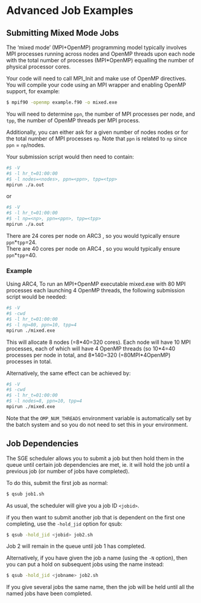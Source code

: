 # Advanced Job Examples

## Submitting Mixed Mode Jobs
The ‘mixed mode’ (MPI+OpenMP) programming model typically involves MPI processes running across nodes and OpenMP threads upon each node with the total number of processes (MPI*OpenMP) equalling the number of physical processor cores.

Your code will need to call MPI_Init and make use of OpenMP directives. You will compile your code using an MPI wrapper and enabling OpenMP support, for example:

```bash
$ mpif90 -openmp example.f90 -o mixed.exe
```

You will need to determine `ppn`, the number of MPI processes per node, and `tpp`, the number of OpenMP threads per MPI process.

Additionally, you can either ask for a given number of nodes nodes or for the total number of MPI processes `np`. Note that `ppn` is related to `np` since `ppn` = `np`/nodes.

Your submission script would then need to contain:

```bash
#$ -V 
#$ -l hr_t=01:00:00 
#$ -l nodes=<nodes>, ppn=<ppn>, tpp=<tpp>
mpirun ./a.out
```
or

```bash
#$ -V
#$ -l hr_t=01:00:00 
#$ -l np=<np>, ppn=<ppn>, tpp=<tpp> 
mpirun ./a.out
```
There are 24 cores per node on ARC3 , so you would typically ensure `ppn`\*`tpp`=24.    
There are 40 cores per node on ARC4 , so you would typically ensure `ppn`\*`tpp`=40.

### Example
Using ARC4, To run an MPI+OpenMP executable mixed.exe with 80 MPI processes each launching 4 OpenMP threads, the following submission script would be needed:
```bash
#$ -V 
#$ -cwd
#$ -l hr_t=01:00:00 
#$ -l np=80, ppn=10, tpp=4 
mpirun ./mixed.exe
```
This will allocate 8 nodes (=8*40=320 cores).
Each node will have 10 MPI processes, each of which will have 4 OpenMP threads (so 10\*4=40 processes per node in total, and 8\*140=320 (=80MPI\*4OpenMP) processes in total.

Alternatively, the same effect can be achieved by:
```bash
#$ -V 
#$ -cwd
#$ -l hr_t=01:00:00 
#$ -l nodes=8, ppn=10, tpp=4 
mpirun ./mixed.exe
```
Note that the `OMP_NUM_THREADS` environment variable is automatically set by the batch system and so you do not need to set this in your environment.

## Job Dependencies
The SGE scheduler allows you to submit a job but then hold them in the queue until certain job dependencies are met, ie. it will hold the job until a previous job (or number of jobs have completed).

To do this, submit the first job as normal:

```bash
$ qsub job1.sh
```

As usual, the scheduler will give you a job ID `<jobid>`.

if you then want to submit another job that is dependent on the first one completing, use the `-hold_jid` option for qsub:

```bash
$ qsub -hold_jid <jobid> job2.sh
```

Job 2 will remain in the queue until job 1 has completed.

Alternatively, if you have given the job a name (using the `-N` option), then you can put a hold on subsequent jobs using the name instead:

```bash
$ qsub -hold_jid <jobname> job2.sh
```

If you give several jobs the same name, then the job will be held until all the named jobs have been completed.
